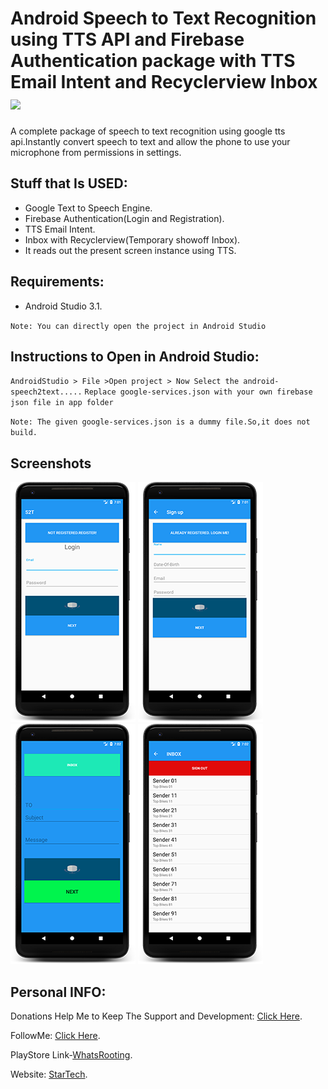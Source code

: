 # Android Speech to Text Recognition using TTS API and Firebase Authentication package with TTS Email Intent and Recyclerview Inbox ![](https://travis-ci.org/CodeBreaker444/android-speech2text-recognition-with-firebase-and-email-intent-and-reclyclerview-inbox-speakup.svg?branch=master)
A complete package of speech to text recognition using google tts api.Instantly convert speech to text and allow the phone to use your microphone from permissions in settings.

## Stuff that Is USED:
- Google Text to Speech Engine.
- Firebase Authentication(Login and Registration).
- TTS Email Intent.
- Inbox with Recyclerview(Temporary showoff Inbox).
- It reads out  the present screen instance using TTS.

## Requirements:
- Android Studio 3.1.

`Note: You can directly open the project in Android Studio`
## Instructions to Open in Android Studio:
`AndroidStudio > File >Open project > Now Select the android-speech2text.....`
`Replace google-services.json with your own firebase json file in app folder`

`Note: The given google-services.json is a dummy file.So,it does not build.`

## Screenshots
![](https://github.com/CodeBreaker444/android-speech2text-recognition-with-firebase-and-email-intent-and-reclyclerview-inbox-speakup/blob/master/screenshots/1.png)   ![](https://github.com/CodeBreaker444/android-speech2text-recognition-with-firebase-and-email-intent-and-reclyclerview-inbox-speakup/blob/master/screenshots/2.png)  ![](https://github.com/CodeBreaker444/android-speech2text-recognition-with-firebase-and-email-intent-and-reclyclerview-inbox-speakup/blob/master/screenshots/3.png)  ![](https://github.com/CodeBreaker444/android-speech2text-recognition-with-firebase-and-email-intent-and-reclyclerview-inbox-speakup/blob/master/screenshots/4.png)

## Personal INFO:

Donations Help Me to Keep The Support and Development: [Click Here](https://paypal.me/zer0error).

FollowMe: [Click Here](https://facebook.com/zer0error/).

PlayStore Link-[WhatsRooting](https://play.google.com/store/apps/details?id=codebreaker.gsl.whatsrooting).

Website: [StarTech](http://cbstartech.com).

